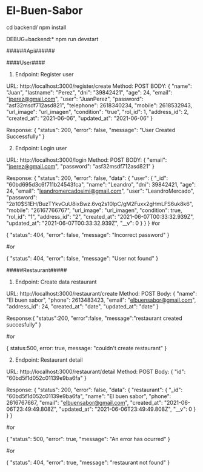 # El-Buen-Sabor

cd backend/
npm install

DEBUG=backend:* npm run devstart

######Api######

####User####

1) Endpoint: Register user

URL: http://localhost:3000/register/create 
Method: POST
BODY: {
	"name": "Juan",
	"lastname": "Perez",
	"dni": "39842421",
	"age": 24,
	"email": "jperez@gmail.com",
	"user": "JuanPerez",
	"password": "asf32msdf712asd821",
	"telephone": 2618340234,
	"mobile": 2618532943,
	"url_image": "url_imagen",
	"condition": "true",
	"rol_id": 1,
	"address_id": 2,
	"created_at": "2021-06-06",
	"updated_at": "2021-06-06"
}

Response: {
    "status": 200,
    "error": false,
    "message": "User Created Successfully"
}


2) Endpoint: Login user

URL: http://localhost:3000/login 
Method: POST
BODY: {
	"email": "jperez@gmail.com",
	"password": "asf32msdf712asd821"
}

Response: 
{
    "status": 200,
    "error": false,
    "data": {
        "user": {
            "_id": "60bd695d3c6f711b24543fca",
            "name": "Leandro",
            "dni": 39842421,
            "age": 24,
            "email": "leandromercadosimi@gmail.com",
            "user": "LeandroMercado",
            "password": "$2b$10$S1EH/BuzTYkvCuU8ixBwz.6vq2s10lpC/gM2Fuxx2gHmLFS6uk8k6",
            "mobile": "26167766767",
            "url_image": "url_imagen",
            "condition": true,
            "rol_id": "1",
            "address_id": "2",
            "created_at": "2021-06-07T00:33:32.939Z",
            "updated_at": "2021-06-07T00:33:32.939Z",
            "__v": 0
        }
    }
}
 #or 

{
    "status": 404,
    "error": false,
    "message": "Incorrect password"
}


 #or

{
    "status": 404,
    "error": false,
    "message": "User not found"
}

#####Restaurant#####

1) Endpoint: Create data restaurant

URL: http://localhost:3000/restaurant/create
Method: POST
Body: {
    "name": "El buen sabor",
    "phone": 2613483423,
    "email": "elbuensabor@gmail.com",
    "address_id": 24,
    "created_at": "date",
    "updated_at": "date"
}

Response:{
	"status":200,
	"error":false,
	"message":"restaurant created succesfully"
}

#or 

{
    status:500,
    error: true,
    message: "couldn't create restaurant"
}


2) Endpoint: Restaurant detail

URL: http://localhost:3000/restaurant/detail
Method: POST
Body: 
{
    "id": "60bd5f1d052c01139e9ba6fa"
}

Response:
{
    "status": 200,
    "error": false,
    "data": {
        "restaurant": {
            "_id": "60bd5f1d052c01139e9ba6fa",
            "name": "El buen sabor",
            "phone": 2616767667,
            "email": "elbuensabor@gmail.com",
            "created_at": "2021-06-06T23:49:49.808Z",
            "updated_at": "2021-06-06T23:49:49.808Z",
            "__v": 0
        }
    }
}

 #or

{
    "status": 500,
    "error": true,
    "message": "An error has ocurred"
}

 #or

{
    "status": 404,
    "error": true,
    "message": "restaurant not found"
}